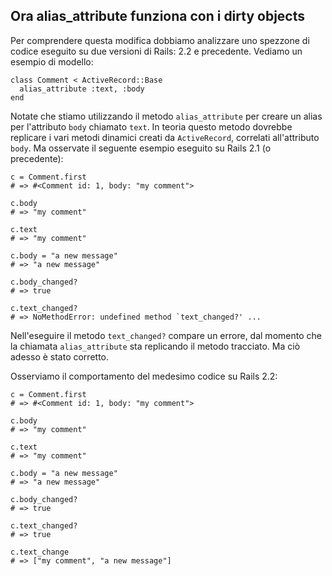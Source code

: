 ## Ora alias\_attribute funziona con i dirty objects

Per comprendere questa modifica dobbiamo analizzare uno spezzone di codice eseguito su due versioni di Rails: 2.2 e precedente. Vediamo un esempio di modello:

	class Comment < ActiveRecord::Base
	  alias_attribute :text, :body
	end

Notate che stiamo utilizzando il metodo `alias_attribute` per creare un alias per l'attributo `body` chiamato `text`. In teoria questo metodo dovrebbe replicare i vari metodi dinamici creati da `ActiveRecord`, correlati all'attributo `body`. Ma osservate il seguente esempio eseguito su Rails 2.1 (o precedente):

	c = Comment.first
	# => #<Comment id: 1, body: "my comment">

	c.body
	# => "my comment"

	c.text
	# => "my comment"

	c.body = "a new message"
	# => "a new message"

	c.body_changed?
	# => true

	c.text_changed?
	# => NoMethodError: undefined method `text_changed?' ...

Nell'eseguire il metodo `text_changed?` compare un errore, dal momento che la chiamata `alias_attribute` sta replicando il metodo tracciato. Ma ciò adesso è stato corretto.

Osserviamo il comportamento del medesimo codice su Rails 2.2:

	c = Comment.first
	# => #<Comment id: 1, body: "my comment">

	c.body
	# => "my comment"

	c.text
	# => "my comment"

	c.body = "a new message"
	# => "a new message"

	c.body_changed?
	# => true

	c.text_changed?
	# => true

	c.text_change
	# => ["my comment", "a new message"]